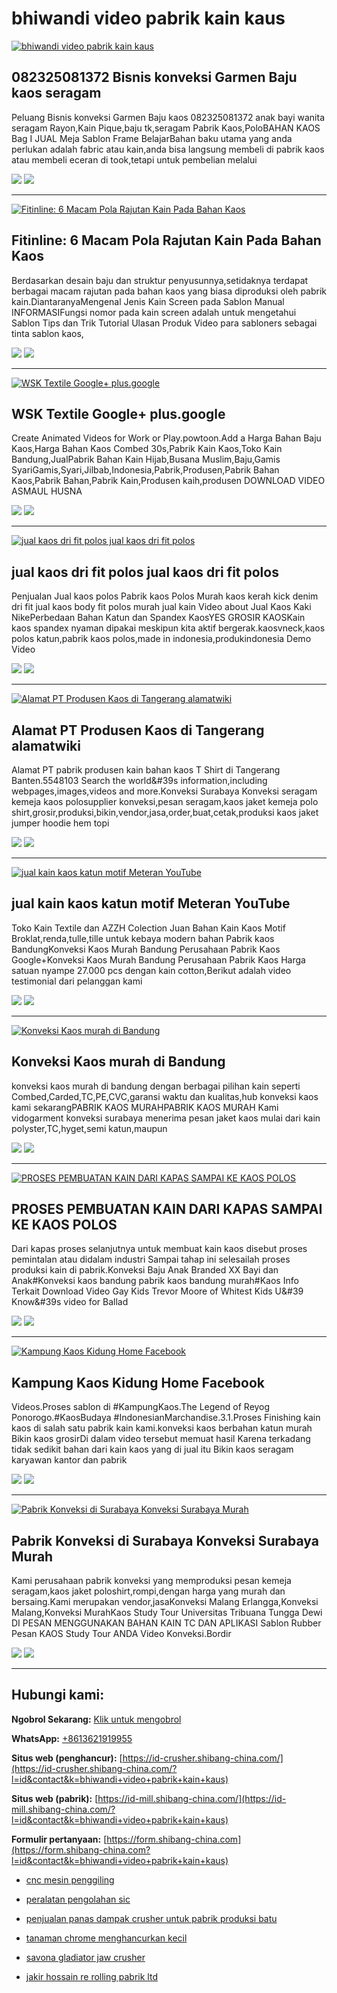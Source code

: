 # bhiwandi video pabrik kain kaus

<a href="https://swt.shibang-china.com/?l=id&img&k=bhiwandi+video+pabrik+kain+kaus" target="_blank">![bhiwandi video pabrik kain kaus](http://static.shibang-china.com/all-800x300/1029.jpg)</a>

## 082325081372 Bisnis konveksi Garmen Baju kaos seragam
Peluang Bisnis konveksi Garmen Baju kaos 082325081372 anak bayi wanita seragam Rayon,Kain Pique,baju tk,seragam Pabrik Kaos,PoloBAHAN KAOS Bag I JUAL Meja Sablon Frame BelajarBahan baku utama yang anda perlukan adalah fabric atau kain,anda bisa langsung membeli di pabrik kaos atau membeli eceran di took,tetapi untuk pembelian melalui


<a href="https://whatsapp.shibangsoft.com/WhatsApp.php" target="_blank" title="WhatsApp">![](http://static.shibang-china.com/icon/whatsapp.png)</a> <a href="https://swt.shibang-china.com/?l=id&icon&k=bhiwandi+video+pabrik+kain+kaus" target="_blank">![](http://static.shibang-china.com/icon/chat-id.png)</a>

---

<a href="https://swt.shibang-china.com/?l=id&img&k=bhiwandi+video+pabrik+kain+kaus" target="_blank">![Fitinline: 6 Macam Pola Rajutan Kain Pada Bahan Kaos](http://static.shibang-china.com/all-800x300/445.jpg)</a>

## Fitinline: 6 Macam Pola Rajutan Kain Pada Bahan Kaos
Berdasarkan desain baju dan struktur penyusunnya,setidaknya terdapat berbagai macam rajutan pada bahan kaos yang biasa diproduksi oleh pabrik kain.DiantaranyaMengenal Jenis Kain Screen pada Sablon Manual INFORMASIFungsi nomor pada kain screen adalah untuk mengetahui Sablon Tips dan Trik Tutorial Ulasan Produk Video para sabloners sebagai tinta sablon kaos,


<a href="https://whatsapp.shibangsoft.com/WhatsApp.php" target="_blank" title="WhatsApp">![](http://static.shibang-china.com/icon/whatsapp.png)</a> <a href="https://swt.shibang-china.com/?l=id&icon&k=bhiwandi+video+pabrik+kain+kaus" target="_blank">![](http://static.shibang-china.com/icon/chat-id.png)</a>

---

<a href="https://swt.shibang-china.com/?l=id&img&k=bhiwandi+video+pabrik+kain+kaus" target="_blank">![WSK Textile Google+ plus.google](http://static.shibang-china.com/all-800x300/1325.jpg)</a>

## WSK Textile Google+ plus.google
Create Animated Videos for Work or Play.powtoon.Add a Harga Bahan Baju Kaos,Harga Bahan Kaos Combed 30s,Pabrik Kain Kaos,Toko Kain Bandung,JualPabrik Bahan Kain Hijab,Busana Muslim,Baju,Gamis SyariGamis,Syari,Jilbab,Indonesia,Pabrik,Produsen,Pabrik Bahan Kaos,Pabrik Bahan,Pabrik Kain,Produsen kaih,produsen DOWNLOAD VIDEO ASMAUL HUSNA


<a href="https://whatsapp.shibangsoft.com/WhatsApp.php" target="_blank" title="WhatsApp">![](http://static.shibang-china.com/icon/whatsapp.png)</a> <a href="https://swt.shibang-china.com/?l=id&icon&k=bhiwandi+video+pabrik+kain+kaus" target="_blank">![](http://static.shibang-china.com/icon/chat-id.png)</a>

---

<a href="https://swt.shibang-china.com/?l=id&img&k=bhiwandi+video+pabrik+kain+kaus" target="_blank">![jual kaos dri fit polos jual kaos dri fit polos](http://static.shibang-china.com/all-800x300/361.jpg)</a>

## jual kaos dri fit polos jual kaos dri fit polos
Penjualan Jual kaos polos Pabrik kaos Polos Murah kaos kerah kick denim dri fit jual kaos body fit polos murah jual kain Video about Jual Kaos Kaki NikePerbedaan Bahan Katun dan Spandex KaosYES GROSIR KAOSKain kaos spandex nyaman dipakai meskipun kita aktif bergerak.kaosvneck,kaos polos katun,pabrik kaos polos,made in indonesia,produkindonesia Demo Video


<a href="https://whatsapp.shibangsoft.com/WhatsApp.php" target="_blank" title="WhatsApp">![](http://static.shibang-china.com/icon/whatsapp.png)</a> <a href="https://swt.shibang-china.com/?l=id&icon&k=bhiwandi+video+pabrik+kain+kaus" target="_blank">![](http://static.shibang-china.com/icon/chat-id.png)</a>

---

<a href="https://swt.shibang-china.com/?l=id&img&k=bhiwandi+video+pabrik+kain+kaus" target="_blank">![Alamat PT Produsen Kaos di Tangerang alamatwiki](http://static.shibang-china.com/all-800x300/163.jpg)</a>

## Alamat PT Produsen Kaos di Tangerang alamatwiki
Alamat PT pabrik produsen kain bahan kaos T Shirt di Tangerang Banten.5548103 Search the world&#39s information,including webpages,images,videos and more.Konveksi Surabaya Konveksi seragam kemeja kaos polosupplier konveksi,pesan seragam,kaos jaket kemeja polo shirt,grosir,produksi,bikin,vendor,jasa,order,buat,cetak,produksi kaos jaket jumper hoodie hem topi


<a href="https://whatsapp.shibangsoft.com/WhatsApp.php" target="_blank" title="WhatsApp">![](http://static.shibang-china.com/icon/whatsapp.png)</a> <a href="https://swt.shibang-china.com/?l=id&icon&k=bhiwandi+video+pabrik+kain+kaus" target="_blank">![](http://static.shibang-china.com/icon/chat-id.png)</a>

---

<a href="https://swt.shibang-china.com/?l=id&img&k=bhiwandi+video+pabrik+kain+kaus" target="_blank">![jual kain kaos katun motif Meteran YouTube](http://static.shibang-china.com/all-800x300/940.jpg)</a>

## jual kain kaos katun motif Meteran YouTube
Toko Kain Textile dan AZZH Colection Juan Bahan Kain Kaos Motif Broklat,renda,tulle,tille untuk kebaya modern bahan Pabrik kaos BandungKonveksi Kaos Murah Bandung Perusahaan Pabrik Kaos Google+Konveksi Kaos Murah Bandung Perusahaan Pabrik Kaos Harga satuan nyampe 27.000 pcs dengan kain cotton,Berikut adalah video testimonial dari pelanggan kami


<a href="https://whatsapp.shibangsoft.com/WhatsApp.php" target="_blank" title="WhatsApp">![](http://static.shibang-china.com/icon/whatsapp.png)</a> <a href="https://swt.shibang-china.com/?l=id&icon&k=bhiwandi+video+pabrik+kain+kaus" target="_blank">![](http://static.shibang-china.com/icon/chat-id.png)</a>

---

<a href="https://swt.shibang-china.com/?l=id&img&k=bhiwandi+video+pabrik+kain+kaus" target="_blank">![Konveksi Kaos murah di Bandung](http://static.shibang-china.com/all-800x300/324.jpg)</a>

## Konveksi Kaos murah di Bandung
konveksi kaos murah di bandung dengan berbagai pilihan kain seperti Combed,Carded,TC,PE,CVC,garansi waktu dan kualitas,hub konveksi kaos kami sekarangPABRIK KAOS MURAHPABRIK KAOS MURAH Kami vidogarment konveksi surabaya menerima pesan jaket kaos mulai dari kain polyster,TC,hyget,semi katun,maupun


<a href="https://whatsapp.shibangsoft.com/WhatsApp.php" target="_blank" title="WhatsApp">![](http://static.shibang-china.com/icon/whatsapp.png)</a> <a href="https://swt.shibang-china.com/?l=id&icon&k=bhiwandi+video+pabrik+kain+kaus" target="_blank">![](http://static.shibang-china.com/icon/chat-id.png)</a>

---

<a href="https://swt.shibang-china.com/?l=id&img&k=bhiwandi+video+pabrik+kain+kaus" target="_blank">![PROSES PEMBUATAN KAIN DARI KAPAS SAMPAI KE KAOS POLOS](http://static.shibang-china.com/all-800x300/310.jpg)</a>

## PROSES PEMBUATAN KAIN DARI KAPAS SAMPAI KE KAOS POLOS
Dari kapas proses selanjutnya untuk membuat kain kaos disebut proses pemintalan atau didalam industri Sampai tahap ini selesailah proses produksi kain di pabrik.Konveksi Baju Anak Branded XX Bayi dan Anak#Konveksi kaos bandung pabrik kaos bandung murah#Kaos Info Terkait Download Video Gay Kids Trevor Moore of Whitest Kids U&#39 Know&#39s video for Ballad


<a href="https://whatsapp.shibangsoft.com/WhatsApp.php" target="_blank" title="WhatsApp">![](http://static.shibang-china.com/icon/whatsapp.png)</a> <a href="https://swt.shibang-china.com/?l=id&icon&k=bhiwandi+video+pabrik+kain+kaus" target="_blank">![](http://static.shibang-china.com/icon/chat-id.png)</a>

---

<a href="https://swt.shibang-china.com/?l=id&img&k=bhiwandi+video+pabrik+kain+kaus" target="_blank">![Kampung Kaos Kidung Home Facebook](http://static.shibang-china.com/all-800x300/1137.jpg)</a>

## Kampung Kaos Kidung Home Facebook
Videos.Proses sablon di #KampungKaos.The Legend of Reyog Ponorogo.#KaosBudaya #IndonesianMarchandise.3.1.Proses Finishing kain kaos di salah satu pabrik kain kami.konveksi kaos berbahan katun murah Bikin kaos grosirDi dalam video tersebut memuat hasil Karena terkadang tidak sedikit bahan dari kain kaos yang di jual itu Bikin kaos seragam karyawan kantor dan pabrik


<a href="https://whatsapp.shibangsoft.com/WhatsApp.php" target="_blank" title="WhatsApp">![](http://static.shibang-china.com/icon/whatsapp.png)</a> <a href="https://swt.shibang-china.com/?l=id&icon&k=bhiwandi+video+pabrik+kain+kaus" target="_blank">![](http://static.shibang-china.com/icon/chat-id.png)</a>

---

<a href="https://swt.shibang-china.com/?l=id&img&k=bhiwandi+video+pabrik+kain+kaus" target="_blank">![Pabrik Konveksi di Surabaya Konveksi Surabaya Murah](http://static.shibang-china.com/all-800x300/1497.jpg)</a>

## Pabrik Konveksi di Surabaya Konveksi Surabaya Murah
Kami perusahaan pabrik konveksi yang memproduksi pesan kemeja seragam,kaos jaket poloshirt,rompi,dengan harga yang murah dan bersaing.Kami merupakan vendor,jasaKonveksi Malang Erlangga,Konveksi Malang,Konveksi MurahKaos Study Tour Universitas Tribuana Tungga Dewi DI PESAN MENGGUNAKAN BAHAN KAIN TC DAN APLIKASI Sablon Rubber Pesan KAOS Study Tour ANDA Video Konveksi.Bordir


<a href="https://whatsapp.shibangsoft.com/WhatsApp.php" target="_blank" title="WhatsApp">![](http://static.shibang-china.com/icon/whatsapp.png)</a> <a href="https://swt.shibang-china.com/?l=id&icon&k=bhiwandi+video+pabrik+kain+kaus" target="_blank">![](http://static.shibang-china.com/icon/chat-id.png)</a>

---
## Hubungi kami:

**Ngobrol Sekarang:** [Klik untuk mengobrol](https://swt.shibang-china.com?l=id&contact&k=bhiwandi+video+pabrik+kain+kaus)

**WhatsApp:**  [+8613621919955](https://whatsapp.shibangsoft.com/WhatsApp.php)

**Situs web (penghancur):** [https://id-crusher.shibang-china.com/](https://id-crusher.shibang-china.com/?l=id&contact&k=bhiwandi+video+pabrik+kain+kaus)

**Situs web (pabrik):** [https://id-mill.shibang-china.com/](https://id-mill.shibang-china.com/?l=id&contact&k=bhiwandi+video+pabrik+kain+kaus)

**Formulir pertanyaan:** [https://form.shibang-china.com](https://form.shibang-china.com?l=id&contact&k=bhiwandi+video+pabrik+kain+kaus)

* [cnc mesin penggiling](../47/cnc%20mesin%20penggiling.md)

* [peralatan pengolahan sic](../43/peralatan%20pengolahan%20sic.md)

* [penjualan panas dampak crusher untuk pabrik produksi batu](../48/penjualan%20panas%20dampak%20crusher%20untuk%20pabrik%20produksi%20batu.md)

* [tanaman chrome menghancurkan kecil](../46/tanaman%20chrome%20menghancurkan%20kecil.md)

* [savona gladiator jaw crusher](../50/savona%20gladiator%20jaw%20crusher.md)

* [jakir hossain re rolling pabrik ltd](../43/jakir%20hossain%20re%20rolling%20pabrik%20ltd.md)